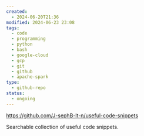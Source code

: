 ```yaml
---
created:
  - 2024-06-20T21:36
modified: 2024-06-23 23:08
tags:
  - code
  - programming
  - python
  - bash
  - google-cloud
  - gcp
  - git
  - github
  - apache-spark
type:
  - github-repo
status:
  - ongoing
---
```


https://github.com/J-sephB-lt-n/useful-code-snippets

Searchable collection of useful code snippets.